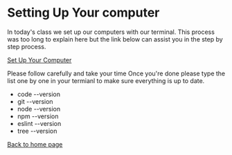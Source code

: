# Setting Up Your computer

In today's class we set up our computers with our terminal. This process was too long to explain here but the link below can assist you in the step by step process.

[Set Up Your Computer](https://codefellows.github.io/setup-guide/)

Please follow carefully and take your time
Once you're done please type the list one by one in your termianl to make sure everything is up to date.

- code --version
- git --version
- node --version
- npm --version
- eslint --version
- tree --version

[Back to home page](../reading-notes-102d43/README.md)